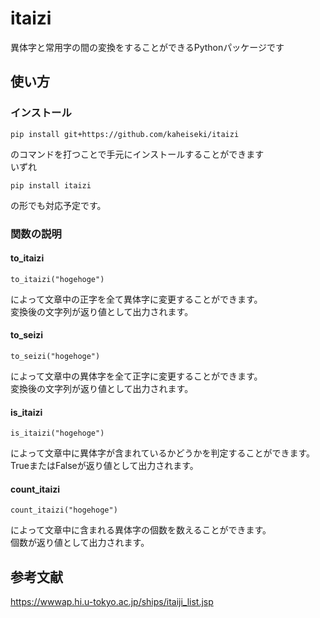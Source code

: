 # itaizi
異体字と常用字の間の変換をすることができるPythonパッケージです

<!-- ## demo -->


## 使い方
### インストール
```
pip install git+https://github.com/kaheiseki/itaizi
```
のコマンドを打つことで手元にインストールすることができます  
いずれ
```
pip install itaizi
```
の形でも対応予定です。

### 関数の説明
#### to_itaizi
```
to_itaizi("hogehoge")
```
によって文章中の正字を全て異体字に変更することができます。  
変換後の文字列が返り値として出力されます。

#### to_seizi
```
to_seizi("hogehoge")
```
によって文章中の異体字を全て正字に変更することができます。  
変換後の文字列が返り値として出力されます。

#### is_itaizi
```
is_itaizi("hogehoge")
```
によって文章中に異体字が含まれているかどうかを判定することができます。  
TrueまたはFalseが返り値として出力されます。

#### count_itaizi
```
count_itaizi("hogehoge")
```
によって文章中に含まれる異体字の個数を数えることができます。  
個数が返り値として出力されます。


## 参考文献
https://wwwap.hi.u-tokyo.ac.jp/ships/itaiji_list.jsp 